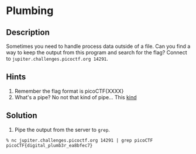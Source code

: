 # Plumbing
## Description
Sometimes you need to handle process data outside of a file. Can you find a way to keep the output from this program and search for the flag? Connect to ```jupiter.challenges.picoctf.org 14291```.
## Hints
1. Remember the flag format is picoCTF{XXXX}
2. What's a pipe? No not that kind of pipe... This [kind](http://www.linfo.org/pipes.html)
## Solution
1. Pipe the output from the server to ```grep```.
```
% nc jupiter.challenges.picoctf.org 14291 | grep picoCTF
picoCTF{digital_plumb3r_ea8bfec7}
```
